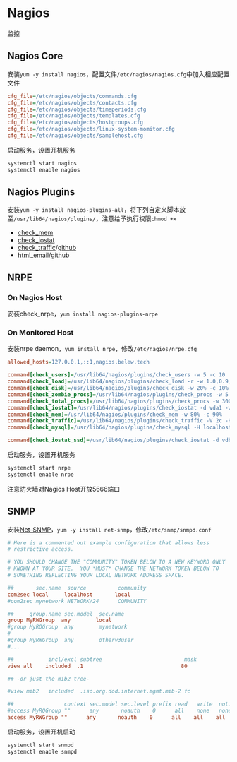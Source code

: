 # Nagios
监控
## Nagios Core
安装`yum -y install nagios`，配置文件`/etc/nagios/nagios.cfg`中加入相应配置文件
```cfg
cfg_file=/etc/nagios/objects/commands.cfg
cfg_file=/etc/nagios/objects/contacts.cfg
cfg_file=/etc/nagios/objects/timeperiods.cfg
cfg_file=/etc/nagios/objects/templates.cfg
cfg_file=/etc/nagios/objects/hostgroups.cfg
cfg_file=/etc/nagios/objects/linux-system-momitor.cfg
cfg_file=/etc/nagios/objects/samplehost.cfg
```

启动服务，设置开机服务
```bash
systemctl start nagios
systemctl enable nagios
```
## Nagios Plugins
安装`yum -y install nagios-plugins-all`，将下列自定义脚本放至`/usr/lib64/nagios/plugins/`，注意给予执行权限`chmod +x`
* [check_mem](https://exchange.nagios.org/directory/Plugins/Operating-Systems/Linux/check_mem/details)
* [check_iostat](https://exchange.nagios.org/directory/Plugins/Operating-Systems/Linux/check_iostat--2D-I-2FO-statistics--2D-updated-2016/details)
* [check_traffic](https://exchange.nagios.org/directory/Plugins/Network-Connections%2C-Stats-and-Bandwidth/check_traffic-2Esh/details)/[github](https://github.com/cloved/check_traffic)
* [html_email](https://exchange.nagios.org/directory/Plugins/Notifications/Responsive-HTML-Email-Notifications-Templates-for-Nagios/details)/[github](https://github.com/heiniha/Nagios-Responsive-HTML-Email-Notifications)

## NRPE
### On Nagios Host
安装check_nrpe，`yum install nagios-plugins-nrpe`

### On Monitored Host
安装nrpe daemon，`yum install nrpe`，修改`/etc/nagios/nrpe.cfg`
```cfg
allowed_hosts=127.0.0.1,::1,nagios.belew.tech

command[check_users]=/usr/lib64/nagios/plugins/check_users -w 5 -c 10
command[check_load]=/usr/lib64/nagios/plugins/check_load -r -w 1.0,0.9,0.8 -c 1.3,1.15,1.0
command[check_disk]=/usr/lib64/nagios/plugins/check_disk -w 20% -c 10% -p /dev/vda1 # -C -w 20 -c 10 -p /dev/vdb1 -u GiB
command[check_zombie_procs]=/usr/lib64/nagios/plugins/check_procs -w 5 -c 10 -s Z
command[check_total_procs]=/usr/lib64/nagios/plugins/check_procs -w 300 -c 500
command[check_iostat]=/usr/lib64/nagios/plugins/check_iostat -d vda1 -w 1200,84000,84000,50 -c 2000,96000,96000,100
command[check_mem]=/usr/lib64/nagios/plugins/check_mem -w 80% -c 90%
command[check_traffic]=/usr/lib64/nagios/plugins/check_traffic -V 2c -H localhost -C local -N eth0 -w 80000,16000 -c 90000,18000 
command[check_mysql]=/usr/lib64/nagios/plugins/check_mysql -H localhost -u username -p password

command[check_iostat_ssd]=/usr/lib64/nagios/plugins/check_iostat -d vdb1 -w 16000,240000,240000,50 -c 18000,270000,270000,100
```

启动服务，设置开机服务
```bash
systemctl start nrpe
systemctl enable nrpe
```
注意防火墙对Nagios Host开放5666端口

## SNMP
安装[Net-SNMP](http://www.net-snmp.org/)，`yum -y install net-snmp`，修改`/etc/snmp/snmpd.conf`
```cfg
# Here is a commented out example configuration that allows less
# restrictive access.

# YOU SHOULD CHANGE THE "COMMUNITY" TOKEN BELOW TO A NEW KEYWORD ONLY
# KNOWN AT YOUR SITE.  YOU *MUST* CHANGE THE NETWORK TOKEN BELOW TO
# SOMETHING REFLECTING YOUR LOCAL NETWORK ADDRESS SPACE.

##       sec.name  source          community
com2sec local     localhost       local
#com2sec mynetwork NETWORK/24      COMMUNITY

##     group.name sec.model  sec.name
group MyRWGroup  any        local
#group MyROGroup  any        mynetwork
#
#group MyRWGroup  any        otherv3user
#...

##           incl/excl subtree                          mask
view all    included  .1                               80

## -or just the mib2 tree-

#view mib2   included  .iso.org.dod.internet.mgmt.mib-2 fc

##                context sec.model sec.level prefix read   write  notif
#access MyROGroup ""      any       noauth    0      all    none   none
access MyRWGroup ""      any       noauth    0      all    all    all
```
启动服务，设置开机启动
```bash
systemctl start snmpd
systemctl enable snmpd
```
